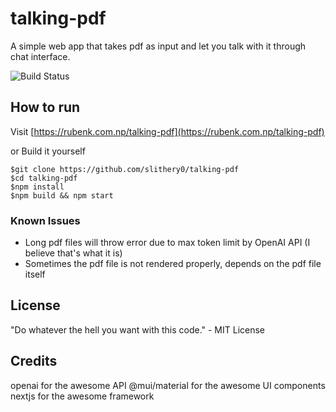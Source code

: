 # talking-pdf

A simple web app that takes pdf as input and let you talk with it through chat interface.

![Build Status](https://github.com/slithery0/talking-pdf/actions/workflows/nextjs.yml/badge.svg)

## How to run

Visit [https://rubenk.com.np/talking-pdf](https://rubenk.com.np/talking-pdf)

or Build it yourself

```
$git clone https://github.com/slithery0/talking-pdf
$cd talking-pdf
$npm install
$npm build && npm start
```

### Known Issues

- Long pdf files will throw error due to max token limit by OpenAI API (I believe that's what it is)
- Sometimes the pdf file is not rendered properly, depends on the pdf file itself

## License
"Do whatever the hell you want with this code." 
    - MIT License

## Credits
openai for the awesome API
@mui/material for the awesome UI components
nextjs for the awesome framework
